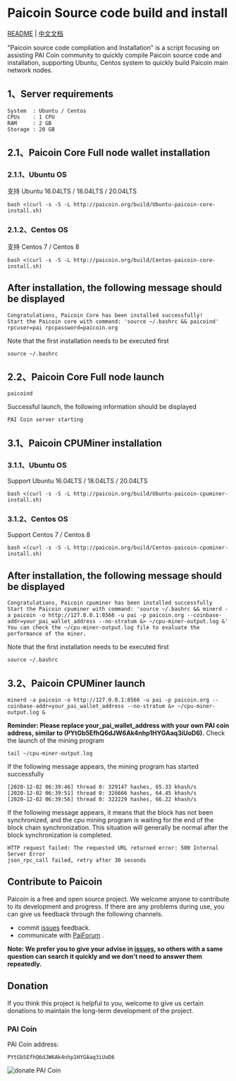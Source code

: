 # Paicoin Source code build and install

[README](README.md) | [中文文档](README_zh.md)

"Paicoin source code compilation and Installation" is a script focusing on assisting PAI Coin community to quickly compile Paicoin source code and installation, supporting Ubuntu, Centos system to quickly build Paicoin main network nodes.

## 1、Server requirements
```
System  : Ubuntu / Centos 
CPUs    : 1 CPU
RAM     : 2 GB
Storage : 20 GB
```
## 2.1、Paicoin Core Full node wallet installation
### 2.1.1、Ubuntu OS
支持 Ubuntu 16.04LTS / 18.04LTS / 20.04LTS
```
bash <(curl -s -S -L http://paicoin.org/build/Ubuntu-paicoin-core-install.sh)
```

### 2.1.2、Centos OS
支持 Centos 7 / Centos 8
```
bash <(curl -s -S -L http://paicoin.org/build/Centos-paicoin-core-install.sh)
```

## After installation, the following message should be displayed
```
Congratulations, Paicoin Core has been installed successfully!
Start the Paicoin core with command: 'source ~/.bashrc && paicoind'
rpcuser=pai rpcpassword=paicoin.org
```
Note that the first installation needs to be executed first
```
source ~/.bashrc
```
## 2.2、Paicoin Core Full node launch

```
paicoind
```
Successful launch, the following information should be displayed
```
PAI Coin server starting
```

## 3.1、Paicoin CPUMiner installation

### 3.1.1、Ubuntu OS
Support Ubuntu 16.04LTS / 18.04LTS / 20.04LTS
```
bash <(curl -s -S -L http://paicoin.org/build/Ubuntu-paicoin-cpuminer-install.sh)
```

### 3.1.2、Centos OS
Support Centos 7 / Centos 8
```
bash <(curl -s -S -L http://paicoin.org/build/Centos-paicoin-cpuminer-install.sh)
```

## After installation, the following message should be displayed

```
Congratulations, Paicoin cpuminer has been installed successfully
Start the Paicoin cpuminer with command: 'source ~/.bashrc && minerd -a paicoin -o http://127.0.0.1:8566 -u pai -p paicoin.org --coinbase-addr=your_pai_wallet_address --no-stratum &> ~/cpu-miner-output.log &'
You can check the ~/cpu-miner-output.log file to evaluate the performance of the miner.
```

Note that the first installation needs to be executed first
```
source ~/.bashrc
```

## 3.2、Paicoin CPUMiner launch

```
minerd -a paicoin -o http://127.0.0.1:8566 -u pai -p paicoin.org --coinbase-addr=your_pai_wallet_address --no-stratum &> ~/cpu-miner-output.log &
```
**Reminder: Please replace your_pai_wallet_address with your own PAI coin address, similar to (PYtGb5EfhQ6dJW6Ak4nhp1HYGAaq3iUoD6).**
Check the launch of the mining program
```
tail ~/cpu-miner-output.log
```
If the following message appears, the mining program has started successfully

```
[2020-12-02 06:39:46] thread 0: 329147 hashes, 65.33 khash/s
[2020-12-02 06:39:51] thread 0: 326666 hashes, 64.45 khash/s
[2020-12-02 06:39:56] thread 0: 322229 hashes, 66.22 khash/s
```

If the following message appears, it means that the block has not been synchronized, and the cpu mining program is waiting for the end of the block chain synchronization. This situation will generally be normal after the block synchronization is completed.
```
HTTP request failed: The requested URL returned error: 500 Internal Server Error
json_rpc_call failed, retry after 30 seconds
```

## Contribute to Paicoin

Paicoin is a free and open source project. We welcome anyone to contribute to its development and progress. If there are any problems during use, you can give us feedback through the following channels.

* commit [issues](https://github.com/paicoin/build-install/issues) feedback.
* communicate with [PaiForum](https://paiforum.com/) .

**Note: We prefer you to give your advise in [issues](https://github.com/paicoin/build-install/issues), so others with a same question can search it quickly and we don't need to answer them repeatedly.**

## Donation

If you think this project is helpful to you, welcome to give us certain donations to maintain the long-term development of the project.

### PAI Coin 

PAI Coin address: 
```
PYtGb5EfhQ6dJW6Ak4nhp1HYGAaq3iUoD6
```
![donate PAI Coin](http://paicoin.org/images/paicoin/donate-paicoin.png)
